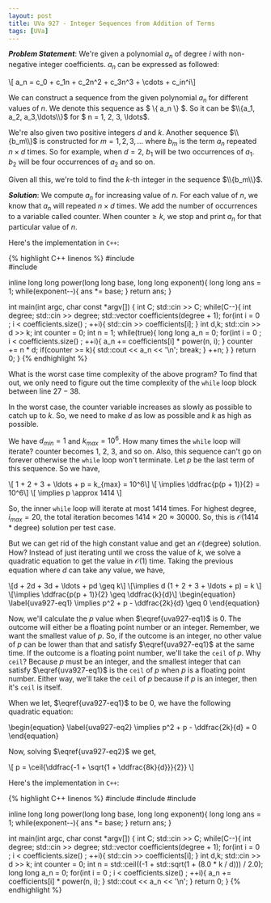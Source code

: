 ```yaml
---
layout: post
title: UVa 927 - Integer Sequences from Addition of Terms
tags: [UVa]
---
```


***Problem Statement***: We're given a polynomial $a_n$ of degree $i$ with non-negative integer coefficients. $a_n$ can be expressed as followed: 

\\[ a_n = c_0 + c_1n + c_2n^2 + c_3n^3 + \cdots + c_in^i\\]

We can construct a sequence from the given polynomial $a_n$ for different values of $n$. We denote this sequence as $ \\{ a_n \\} $. So it can be $\\{a_1, a_2, a_3,\ldots\\}$ for $ n = 1, 2, 3, \ldots$. 

We're also given two positive integers $d$ and $k$. Another sequence $\\{b_m\\}$ is constructed for $m = 1,2,3,\ldots$ where $b_m$ is the term $a_n$ repeated $n \times d$ times. So for example, when $d = 2$, $b_1$ will be two occurrences of $a_1$. $b_2$ will be four occurrences of $a_2$ and so on. 

Given all this, we're told to find the $k$-th integer in the sequence $\\{b_m\\}$.

***Solution***: We compute $a_n$ for increasing value of $n$. For each value of $n$, we know that $a_n$ will repeated $n \times d$ times. We add the number of occurrences to a variable called $\textrm{counter}$. When $\textrm{counter} \geq k$, we stop and print $a_n$ for that particular value of $n$. 

Here's the implementation in ``C++``:

{% highlight C++ linenos %}
#include <iostream>                                                             
#include <vector>

inline long long power(long long base, long long exponent){
    long long ans = 1;
    while(exponent--){
        ans *= base;
    }
    return ans;
}

int main(int argc, char const *argv[])
{
    int C; 
    std::cin >> C;
    while(C--){
        int degree;
        std::cin >> degree;
        std::vector <int> coefficients(degree + 1);
        for(int i = 0 ; i < coefficients.size() ; ++i){
            std::cin >> coefficients[i];
        }
        int d,k;
        std::cin >> d >> k;
        int counter = 0;
        int n = 1;
        while(true){
            long long a_n = 0;
            for(int i = 0 ; i < coefficients.size() ; ++i){
                a_n += coefficients[i] * power(n, i);
            }
            counter += n * d;
            if(counter >= k){
                std::cout << a_n << '\n';
                break;
            } 
            ++n;
        }
    }
    return 0;
}
{% endhighlight %}

What is the worst case time complexity of the above program? To find that out, we only need to figure out the time complexity of the ``while`` loop block between line $27-38$. 

In the worst case, the $\textrm{counter}$ variable increases as slowly as possible to catch up to $k$. So, we need to make $d$ as low as possible and $k$ as high as possible. 

We have $d_{min} = 1$ and $k_{max} = 10^6$. How many times the ``while`` loop will iterate? $\textrm{counter}$ becomes $1$, $2$, $3$, and so on. Also, this sequence can't go on forever otherwise the ``while`` loop won't terminate. Let $p$ be the last term of this sequence. So we have,

\\[ 1 + 2 + 3 + \ldots + p = k_{max} = 10^6\\]
\\[ \implies \ddfrac{p(p + 1)}{2} = 10^6\\]
\\[ \implies p \approx 1414 \\]

So, the inner ``while`` loop will iterate at most $1414$ times. For highest degree, $i_{max} = 20$, the total iteration becomes $1414 \times 20 \approx 30000$. So, this is $\mathcal{O}(1414*\textrm{degree}$) solution per test case. 

But we can get rid of the high constant value and get an $\mathcal{O}(\textrm{degree})$ solution. How? Instead of just iterating until we cross the value of $k$, we solve a quadratic equation to get the value in $\mathcal{O}(1)$ time. Taking the previous equation where $d$ can take any value, we have,

\\[d + 2d + 3d + \ldots + pd \geq k\\]
\\[\implies d (1 + 2 + 3 + \ldots + p) = k \\]
\\[\implies \ddfrac{p(p + 1)}{2} \geq \ddfrac{k}{d}\\]
\begin{equation}
\label{uva927-eq1}
\implies p^2 + p - \ddfrac{2k}{d} \geq 0
\end{equation}

Now, we'll calculate the $p$ value when $\eqref{uva927-eq1}$ is $0$. The outcome will either be a floating point number or an integer. Remember, we want the smallest value of $p$. So, if the outcome is an integer, no other value of $p$ can be lower than that and satisfy $\eqref{uva927-eq1}$ at the same time. If the outcome is a floating point number, we'll take the ``ceil`` of $p$. Why ``ceil``? Because $p$ must be an integer, and the smallest integer that can satisfy $\eqref{uva927-eq1}$ is the ``ceil`` of $p$ when $p$ is a floating point number. Either way, we'll take the ``ceil`` of $p$ because if $p$ is an integer, then it's ``ceil`` is itself. 

When we let, $\eqref{uva927-eq1}$ to be $0$, we have the following quadratic equation:

\begin{equation}
\label{uva927-eq2}
\implies p^2 + p - \ddfrac{2k}{d} = 0
\end{equation}

Now, solving $\eqref{uva927-eq2}$ we get, 

\\[ p = \ceil{\ddfrac{-1 + \sqrt{1 + \ddfrac{8k}{d}}}{2}} \\]


Here's the implementation in ``C++``:

{% highlight C++ linenos %}
#include <iostream>
#include <vector>
#include <cmath>

inline long long power(long long base, long long exponent){
    long long ans = 1;
    while(exponent--){
        ans *= base;
    }
    return ans;
}

int main(int argc, char const *argv[])
{
    int C; 
    std::cin >> C;
    while(C--){
        int degree;
        std::cin >> degree;
        std::vector <int> coefficients(degree + 1);
        for(int i = 0 ; i < coefficients.size() ; ++i){
            std::cin >> coefficients[i];
        }
        int d,k;
        std::cin >> d >> k;
        int counter = 0;
        int n = std::ceil((-1 + std::sqrt(1 + (8.0 * k / d))) / 2.0);
        long long a_n = 0;
        for(int i = 0 ; i < coefficients.size() ; ++i){
            a_n += coefficients[i] * power(n, i);
        }
        std::cout << a_n << '\n';
    }
    return 0;
}
{% endhighlight %}



